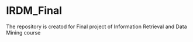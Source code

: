 # IRDM_Final
The repository is creatod for Final project of Information Retrieval and Data Mining course
